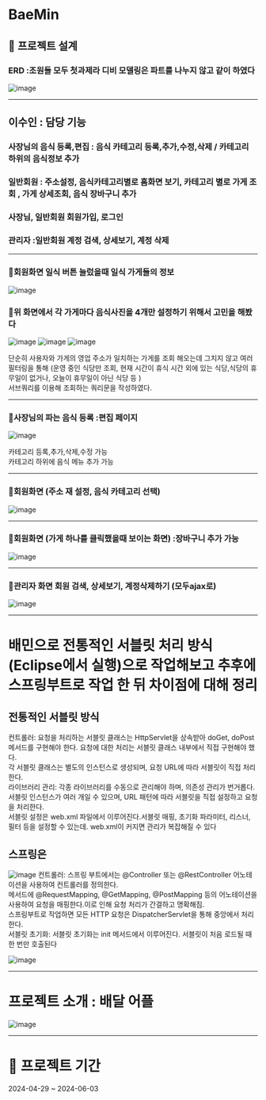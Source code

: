# BaeMin
## 🧱 프로젝트 설계
### ERD :조원들 모두 첫과제라 디비 모델링은 파트를 나누지 않고 같이 하였다

![image](https://github.com/user-attachments/assets/711f6907-6aaf-4aae-823e-2f2633f7f30d)
* * ** * ** * ** * ** * ** * ** * ** * ** * ** * ** * ** * ** * ** * ** * ** * ** * ** * ** * *  
## 이수인 : 담당 기능

### 사장님의 음식 등록,편집 : 음식 카테고리 등록,추가,수정,삭제 / 카테고리 하위의 음식정보 추가

### 일반회원 : 주소설정, 음식카테고리별로 홈화면 보기, 카테고리 별로 가게 조회 , 가게 상세조회, 음식 장바구니 추가

### 사장님, 일반회원 회원가입, 로그인

### 관리자 :일반회원 계정 검색, 상세보기, 계정 삭제
* * ** * ** * ** * ** * ** * ** * ** * ** * ** * ** * ** * ** * ** * ** * ** * ** * ** * ** * *  
### 🔸회원화면 일식 버튼 눌렀을때 일식 가게들의 정보
![image](https://github.com/user-attachments/assets/4787b3f2-6e55-413b-b9f3-9874fd0f2ff7)

### 🔸위 화면에서 각 가게마다 음식사진을 4개만 설정하기 위해서 고민을 해봤다
![image](https://github.com/user-attachments/assets/de9ce2c0-6086-4c1e-8066-7de0e715f66e)
![image](https://github.com/user-attachments/assets/4ee319f6-b491-4832-980b-3ebb2585498d)
![image](https://github.com/user-attachments/assets/d970ae2f-629e-4aaa-b030-c2953ba15adb)


단순히 사용자와 가게의 영업 주소가 일치하는 가게를 조회 해오는데 그치지 않고 여러 필터링을 통해 (운영 중인 식당만 조회, 현재 시간이 휴식 시간 외에 있는 식당,식당의 휴무일이 없거나, 오늘이 휴무일이 아닌 식당 등 )
<br>
서브쿼리를 이용해 조회하는 쿼리문을 작성하였다.
* * ** * ** * ** * ** * ** * ** * ** * ** * ** * ** * ** * ** * ** * ** * ** * ** * ** * ** * *  

### 🔸사장님의 파는 음식 등록 :편집 페이지
![image](https://github.com/user-attachments/assets/e72cb512-4bcb-4d08-a635-2c300c883267)


카테고리 등록,추가,삭제,수정 가능
<br>
카테고리 하위에 음식 메뉴 추가 가능
* * ** * ** * ** * ** * ** * ** * ** * ** * ** * ** * ** * ** * ** * ** * ** * ** * ** * ** * *  

### 🔸회원화면 (주소 재 설정, 음식 카테고리 선택)

![image](https://github.com/user-attachments/assets/f2d3f416-da7c-4506-a05d-11849ab82fc1)

* * ** * ** * ** * ** * ** * ** * ** * ** * ** * ** * ** * ** * ** * ** * ** * ** * ** * ** * *  
### 🔸회원화면 (가게 하나를 클릭했을때 보이는 화면) :장바구니 추가 가능

![image](https://github.com/user-attachments/assets/f4148ef5-f746-4a8c-b6b4-2d4a08e1a917)
* * ** * ** * ** * ** * ** * ** * ** * ** * ** * ** * ** * ** * ** * ** * ** * ** * ** * ** * *  

### 🔸관리자 화면 회원 검색, 상세보기, 계정삭제하기 (모두ajax로)
![image](https://github.com/user-attachments/assets/39d366d1-ce3b-41b0-85b1-7893ca29dc98)

* * ** * ** * ** * ** * ** * ** * ** * ** * ** * ** * ** * ** * ** * ** * ** * ** * ** * ** * *  
# 배민으로 전통적인 서블릿 처리 방식 (Eclipse에서 실행)으로 작업해보고 추후에 스프링부트로 작업 한 뒤 차이점에 대해 정리

## 전통적인 서블릿 방식

컨트롤러: 요청을 처리하는 서블릿 클래스는 HttpServlet을 상속받아 doGet, doPost 메서드를 구현해야 한다. 요청에 대한 처리는 서블릿 클래스 내부에서 직접 구현해야 했다.
<br>
각 서블릿 클래스는 별도의 인스턴스로 생성되며, 요청 URL에 따라 서블릿이 직접 처리한다.
<br>
라이브러리 관리: 각종 라이브러리를 수동으로 관리해야 하며, 의존성 관리가 번거롭다.
<br>
서블릿 인스턴스가 여러 개일 수 있으며, URL 패턴에 따라 서블릿을 직접 설정하고 요청을 처리한다.
<br>
서블릿 설정은 web.xml 파일에서 이루어진다.서블릿 매핑, 초기화 파라미터, 리스너, 필터 등을 설정할 수 있는데. web.xml이 커지면 관리가 복잡해질 수 있다

## 스프링은

![image](https://github.com/user-attachments/assets/ece06709-4228-483d-8547-62d48fddf8e0)
컨트롤러: 스프링 부트에서는 @Controller 또는 @RestController 어노테이션을 사용하여 컨트롤러를 정의한다.
<br>
메서드에 @RequestMapping, @GetMapping, @PostMapping 등의 어노테이션을 사용하여 요청을 매핑한다.이로 인해 요청 처리가 간결하고 명확해짐.
<br>
스프링부트로 작업하면 모든 HTTP 요청은 DispatcherServlet을 통해 중앙에서 처리한다.
<br>
서블릿 초기화: 서블릿 초기화는 init 메서드에서 이루어진다. 서블릿이 처음 로드될 때 한 번만 호출된다


![image](https://github.com/user-attachments/assets/45878478-b884-4efa-ac27-79c165387609)

* * ** * ** * ** * ** * ** * ** * ** * ** * ** * ** * ** * ** * ** * ** * ** * ** * ** * ** * *  
# 프로젝트 소개 : 배달 어플

![image](https://github.com/user-attachments/assets/d1c30f99-0c93-46d9-8a19-3536292c27c5)
* * ** * ** * ** * ** * ** * ** * ** * ** * ** * ** * ** * ** * ** * ** * ** * ** * ** * ** * *  

# 📅 프로젝트 기간

2024-04-29 ~ 2024-06-03


